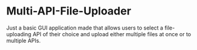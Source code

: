 # Multi-API-File-Uploader

Just a basic GUI application made that allows users to select a file-uploading API of their choice and upload either multiple files at once or to multiple APIs.
